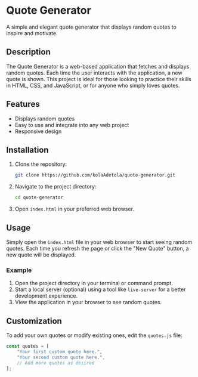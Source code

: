 # Quote Generator

A simple and elegant quote generator that displays random quotes to inspire and motivate.

## Description

The Quote Generator is a web-based application that fetches and displays random quotes. Each time the user interacts with the application, a new quote is shown. This project is ideal for those looking to practice their skills in HTML, CSS, and JavaScript, or for anyone who simply loves quotes.

## Features

- Displays random quotes
- Easy to use and integrate into any web project
- Responsive design

## Installation

1. Clone the repository:

    ```bash
    git clone https://github.com/kolaAdetola/quote-generator.git
    ```

2. Navigate to the project directory:

    ```bash
    cd quote-generator
    ```

3. Open `index.html` in your preferred web browser.

## Usage

Simply open the `index.html` file in your web browser to start seeing random quotes. Each time you refresh the page or click the "New Quote" button, a new quote will be displayed.

### Example

1. Open the project directory in your terminal or command prompt.
2. Start a local server (optional) using a tool like `live-server` for a better development experience.
3. View the application in your browser to see random quotes.

## Customization

To add your own quotes or modify existing ones, edit the `quotes.js` file:

```javascript
const quotes = [
    "Your first custom quote here.",
    "Your second custom quote here.",
    // Add more quotes as desired
];

